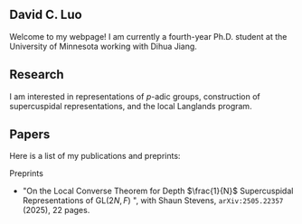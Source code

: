 ## David C. Luo

Welcome to my webpage! I am currently a fourth-year Ph.D. student at the University of Minnesota working with Dihua Jiang.

## Research

I am interested in representations of *p*-adic groups, construction of supercuspidal representations, and the local Langlands program. 

## Papers

Here is a list of my publications and preprints: 

Preprints
* "On the Local Converse Theorem for Depth $\frac{1}{N}$ Supercuspidal Representations of $\text{GL}(2N, F)$ ", with Shaun Stevens, $\texttt{arXiv:2505.22357}$ (2025), 22 pages.

